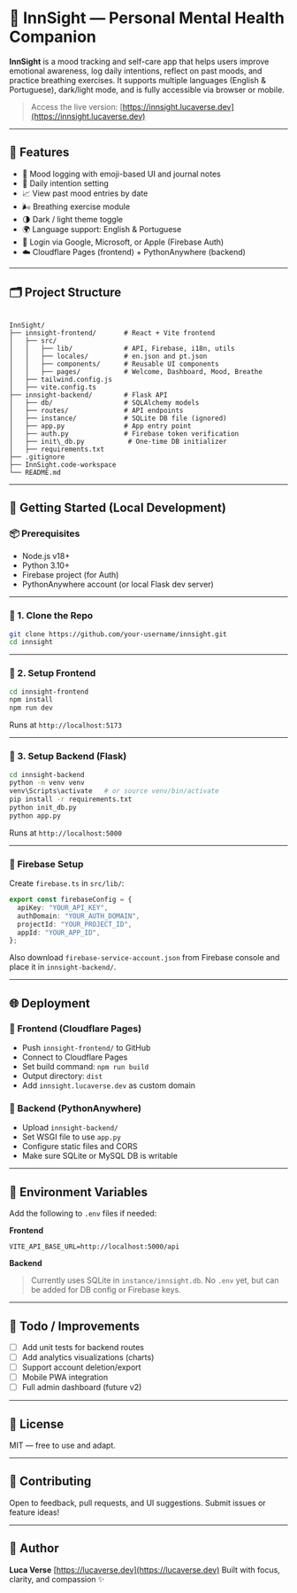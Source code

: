 # 🌟 InnSight — Personal Mental Health Companion

**InnSight** is a mood tracking and self-care app that helps users improve emotional awareness, log daily intentions, reflect on past moods, and practice breathing exercises. It supports multiple languages (English & Portuguese), dark/light mode, and is fully accessible via browser or mobile.

> Access the live version: [https://innsight.lucaverse.dev](https://innsight.lucaverse.dev)

---

## 🔧 Features

- 🧠 Mood logging with emoji-based UI and journal notes
- 📓 Daily intention setting
- 📈 View past mood entries by date
- 🌬️ Breathing exercise module
- 🌗 Dark / light theme toggle
- 🌍 Language support: English & Portuguese
- 🔐 Login via Google, Microsoft, or Apple (Firebase Auth)
- ☁️ Cloudflare Pages (frontend) + PythonAnywhere (backend)

---

## 🗂️ Project Structure

```

InnSight/
├── innsight-frontend/       # React + Vite frontend
│   ├── src/
│   │   ├── lib/             # API, Firebase, i18n, utils
│   │   ├── locales/         # en.json and pt.json
│   │   ├── components/      # Reusable UI components
│   │   ├── pages/           # Welcome, Dashboard, Mood, Breathe
│   ├── tailwind.config.js
│   ├── vite.config.ts
├── innsight-backend/        # Flask API
│   ├── db/                  # SQLAlchemy models
│   ├── routes/              # API endpoints
│   ├── instance/            # SQLite DB file (ignored)
│   ├── app.py               # App entry point
│   ├── auth.py              # Firebase token verification
│   ├── init\_db.py           # One-time DB initializer
│   ├── requirements.txt
├── .gitignore
├── InnSight.code-workspace
└── README.md

````

---

## 🚀 Getting Started (Local Development)

### 📦 Prerequisites

- Node.js v18+
- Python 3.10+
- Firebase project (for Auth)
- PythonAnywhere account (or local Flask dev server)

---

### 🔨 1. Clone the Repo

```bash
git clone https://github.com/your-username/innsight.git
cd innsight
````

---

### 🧪 2. Setup Frontend

```bash
cd innsight-frontend
npm install
npm run dev
```

Runs at `http://localhost:5173`

---

### 🐍 3. Setup Backend (Flask)

```bash
cd innsight-backend
python -m venv venv
venv\Scripts\activate   # or source venv/bin/activate
pip install -r requirements.txt
python init_db.py
python app.py
```

Runs at `http://localhost:5000`

---

### 🔐 Firebase Setup

Create `firebase.ts` in `src/lib/`:

```ts
export const firebaseConfig = {
  apiKey: "YOUR_API_KEY",
  authDomain: "YOUR_AUTH_DOMAIN",
  projectId: "YOUR_PROJECT_ID",
  appId: "YOUR_APP_ID",
};
```

Also download `firebase-service-account.json` from Firebase console and place it in `innsight-backend/`.

---

## 🌐 Deployment

### 🔹 Frontend (Cloudflare Pages)

* Push `innsight-frontend/` to GitHub
* Connect to Cloudflare Pages
* Set build command: `npm run build`
* Output directory: `dist`
* Add `innsight.lucaverse.dev` as custom domain

### 🔹 Backend (PythonAnywhere)

* Upload `innsight-backend/`
* Set WSGI file to use `app.py`
* Configure static files and CORS
* Make sure SQLite or MySQL DB is writable

---

## 🔄 Environment Variables

Add the following to `.env` files if needed:

**Frontend**

```
VITE_API_BASE_URL=http://localhost:5000/api
```

**Backend**

> Currently uses SQLite in `instance/innsight.db`. No `.env` yet, but can be added for DB config or Firebase keys.

---

## 🧠 Todo / Improvements

* [ ] Add unit tests for backend routes
* [ ] Add analytics visualizations (charts)
* [ ] Support account deletion/export
* [ ] Mobile PWA integration
* [ ] Full admin dashboard (future v2)

---

## 📄 License

MIT — free to use and adapt.

---

## 🤝 Contributing

Open to feedback, pull requests, and UI suggestions. Submit issues or feature ideas!

---

## 👤 Author

**Luca Verse**
[https://lucaverse.dev](https://lucaverse.dev)
Built with focus, clarity, and compassion ✨
